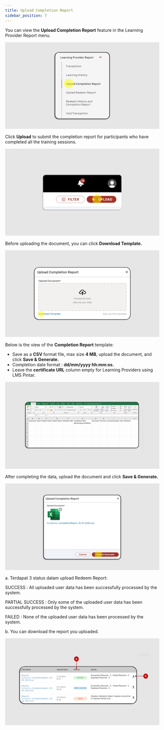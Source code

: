 ```yaml
---
title: Upload Completion Report
sidebar_position: 7
---
```

You can view the **Upload Completion Report** feature in the Learning Provider Report menu.

![](/img/report-1.png)

Click **Upload** to submit the completion report for participants who have completed all the training sessions.

![](/img/report-2.png)

Before uploading the document, you can click **Download Template.**

![](/img/report-3.png)

Below is the view of the **Completion Report** template:

* Save as a **CSV** format file, max size **4 MB**, upload the document, and click **Save & Generate.**
* Completion date format : **dd/mm/yyyy hh:mm:ss.**
* Leave the **certificate URL** column empty for Learning Providers using LMS Pintar.

![](/img/report-4.png)

After completing the data, upload the document and click **Save & Generate.**

![](/img/report-5.png)

a. Terdapat 3 status dalam upload Redeem Report:

SUCCESS : All uploaded user data has been successfully processed by the system.

PARTIAL SUCCESS : Only some of the uploaded user data has been successfully processed by the system.

FAILED : None of the uploaded user data has been processed by the system.

b.  You can download the report you uploaded.

![](/img/report-6.png)
